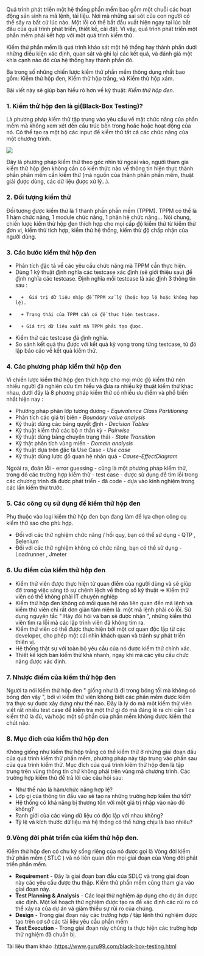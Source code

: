 Quá trình phát triển một hệ thống phần mềm bao gồm một chuỗi các hoạt động sản sinh ra mã lệnh, tài liệu. Nơi mà những sai sót của con người có thể sảy ra bất cứ lúc nào. Một lỗi có thể bắt đầu xuất hiện ngay tại lúc bắt đầu của quá trình phát triển, thiết kế, cài đặt. Vì vậy, quá trình phát triển một phần mềm phải kết hợp với một quá trình kiểm thử.

Kiểm thử phần mềm là quá trình khảo sát một hệ thống hay thành phần dưới những điều kiện xác định, quan sát và ghi lại các kết quả, và đánh giá một khía cạnh nào đó của hệ thống hay thành phần đó. 

Ba trong số những chiến lược kiểm thử phần mềm thông dụng nhất bao gồm: Kiểm thử hộp đen, Kiểm thử hộp trắng, và Kiểm thử hộp xám.

Bài viết này sẽ giúp bạn hiểu rõ hơn về kỹ thuật:  *Kiểm thử hộp đen.*

### 1. Kiểm thử hộp đen là gì(Black-Box Testing)?
  Là phương pháp kiểm thử tập trung vào yêu cầu về mặt chức năng của phần mềm mà không xem xét đến cấu trúc bên trong hoăc hoặc hoạt động của nó. Có thể tạo ra một bộ các input để kiểm thử tất     cả các chức năng của một chương trình.
  
   ![](https://images.viblo.asia/49b17302-e135-4cf3-a46d-fb9dade7ebe9.gif)
   
   Đây là phương pháp kiểm thử theo góc nhìn từ ngoài vào, người tham gia kiểm thử hộp ₫en không cần có kiến thức nào về  thông tin hiện thực thành phần phân mềm cần kiểm thử (mã nguồn của thành phần phần mềm, thuật giải ₫ược dùng, các dữ liệu ₫ược xử lý…).
###    2. Đối tượng kiểm thử
Đối tượng ₫ược kiểm thử là 1 thành phần phần mềm (TPPM). TPPM có thể là 1 hàm chức năng, 1 module chức năng, 1 phân hệ chức năng… Nói chung, chiến lược kiểm thử hộp ₫en thích hợp cho mọi cấp ₫ộ kiểm thử từ kiểm thử ₫ơn vị, kiểm thử tích hợp, kiểm thử hệ thống, kiếm thử ₫ộ chấp nhận của người dùng. 
### 3. Các bước kiểm thử hộp đen
  - Phân tích ₫ặc tả về các yêu cầu chức năng mà TPPM cần thực hiện.
  - Dùng 1 kỹ thuật ₫ịnh nghĩa các testcase xác ₫ịnh (sẽ giới thiệu sau) ₫ể ₫ịnh nghĩa các testcase. Định nghĩa mỗi testcase là xác ₫ịnh 3 thông tin sau :
*       +  Giá trị dữ liệu nhập ₫ể TPPM xử lý (hoặc hợp lệ hoặc không hợp lệ).
*       + Trạng thái của TPPM cần có ₫ể thực hiện testcase.
*       + Giá trị dữ liệu xuất mà TPPM phải tạo ₫ược.
-  Kiểm thử các testcase ₫ã ₫ịnh nghĩa.
-  So sánh kết quả thu ₫ược với kết quả kỳ vọng trong từng  testcase, từ ₫ó lập báo cáo về kết quả kiểm thử. 
### 4. Các phương pháp kiểm thử hộp đen
Vì chiến lược kiểm thử hộp ₫en thích hợp cho mọi mức ₫ộ kiểm thử nên nhiều người ₫ã nghiên cứu tìm hiểu và ₫ưa ra nhiều kỹ thuật kiểm thử khác nhau, dưới đây là 8 phương pháp kiểm thử có nhiều ưu điểm và phổ biến nhất hiện nay :
* Phương pháp phân lớp tương đương - *Equivalence Class Partitioning*
* Phân tích các giá trị biên - *Boundary value analysis*
* Kỹ thuật dùng các bảng quyết ₫ịnh - *Decision Tables*
* Kỹ thuật kiểm thử các bộ n thần kỳ - *Pairwise*
* Kỹ thuật dùng bảng chuyển trạng thái - *State Transition*
* Kỹ thật phân tích vùng miền - *Domain analysis*
* Kỹ thuật dựa trên ₫ặc tả Use Case - *Use case*
* Kỹ thuật dùng lược ₫ồ quan hệ nhân quả - *Cause-EffectDiagram*

Ngoài ra, đoán lỗi - error guessing - cũng là một phương pháp kiểm thử, trong đó các trường hợp kiểm thử - test case - được sử dụng để tìm lỗi trong các chương trình đã được phát triển - đã code - dựa vào kinh nghiệm trong các lần kiểm thử trước.
### 5. Các công cụ sử dụng để kiểm thử hộp đen
Phụ thuộc vào loại kiểm thử hộp đen bạn đang làm để lựa chọn công cụ kiểm thử sao cho phù hợp.
* Đối với các thử nghiệm chức năng / hồi quy, bạn có thể sử dụng - QTP ,  Selenium 
* Đối với các thử nghiệm không có chức năng, bạn có thể sử dụng - Loadrunner ,  Jmeter

### 6. Ưu điểm của kiểm thử hộp đen

* Kiểm thử viên được thực hiện từ quan điểm của người dùng và sẽ giúp đỡ trong việc sáng tỏ sự chênh lệch về thông số kỹ thuật => Kiểm thử viên có thể không phải IT chuyên nghiệp
* Kiểm thử hộp đen không có mối quan hệ nào liên quan đến mã lệnh và kiểm thử viên chỉ rất đơn giản tâm niệm là: một mã lệnh phải có lỗi. Sử dụng nguyên tắc " Hãy đòi hỏi và bạn sẽ được nhận ", những kiểm thử viên tìm ra lỗi mà các lập trình viên đã không tìm ra.
* Kiểm thử viên có thể được thực hiện bởi một cơ quan độc lập từ các developer, cho phép một cái nhìn khách quan và tránh sự phát triển thiên vị.
* Hệ thống thật sự với toàn bộ yêu cầu của nó được kiểm thử chính xác.
* Thiết kế kịch bản kiểm thử khá nhanh, ngay khi mà các yêu cầu chức năng được xác định.

### 7. Nhược điểm của kiểm thử hộp đen
Người ta nói kiểm thử hộp đen " giống như là đi trong bóng tối mà không có bóng đèn vậy ", bởi vì kiểm thử viên không biết các phần mềm được kiểm tra thực sự được xây dựng như thế nào. Đây là lý do mà một kiểm thử viên viết rất nhiều test case để kiểm tra một thứ gì đó mà đáng lẽ ra chỉ cần 1 ca kiểm thử là đủ, và/hoặc một số phần của phần mềm không được kiểm thử chút nào.
### 8. Mục đích của kiểm thử hộp đen
Không giống như kiểm thử hộp trắng có thể kiểm thử ở những giai đoạn đầu của quá trình kiểm thử phần mềm, phương pháp này tập trung vào phần sau của qua trình kiểm thử. Mục đích của quá trình kiêm thử hộp đen là tập trung trên vùng thông tin chứ không phải trên vùng mã chương trình. Các trường hợp kiểm thử để trả lời các câu hỏi sau:
*  Như thế nào là hàm/chức năng hợp lệ?
*  Lớp gì của thông tin đầu vào sẽ tạo ra những trường hợp kiểm thử tốt?
*  Hệ thống có khả năng bị thương tổn với một giá trị nhập vào nào đó không?
*  Ranh giới của các vùng dữ liệu có độc lập với nhau không?
*  Tỷ lệ và kích thước dữ liệu mà hệ thống có thể hứng chịu là bao nhiêu?

### 9.Vòng đời phát triển của kiểm thử hộp đen.
Kiểm thử hộp đen có chu kỳ sống riêng của nó được gọi là Vòng đời kiểm thử phần mềm ( STLC ) và nó liên quan đến mọi giai đoạn của Vòng đời phát triển phần mềm.

* **Requirement** - Đây là giai đoạn ban đầu của SDLC và trong giai đoạn này các yêu cầu được thu thập. Kiểm thử phần mềm cũng tham gia vào giai đoạn này.
* **Test Planning & Analysis**   -  Các loại thử nghiệm áp dụng cho dự án được xác định. Một kế hoạch thử nghiệm được tạo ra để xác định các rủi ro có thể xảy ra của dự án và giảm thiểu sự rủi ro của chúng.
* **Design** - Trong giai đoạn này các trường hợp / tập lệnh thử nghiệm được tạo trên cơ sở các tài liệu yêu cầu phần mềm
* **Test Execution** - Trong giai đoạn này chúng ta thực hiện các trường hợp thử nghiệm đã chuẩn bị.


 









































Tài liệu tham khảo :https://www.guru99.com/black-box-testing.html